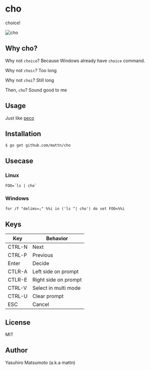 # cho

choice!

![cho](https://raw.githubusercontent.com/mattn/cho/master/cho.gif)

## Why cho?

Why not `choice`? Because Windows already have `choice` command.

Why not `choic`? Too long

Why not `choi`? Still long

Then, `cho`? Sound good to me

## Usage

Just like [peco](https://github.com/peco/peco)

## Installation

```
$ go get github.com/mattn/cho
```

## Usecase

### Linux
```
FOO=`ls | cho`
```

### Windows

```
for /f "delims=;" %%i in ('ls ^| cho') do set FOO=%%i
```

## Keys

|Key   |Behavior            |
|------|--------------------|
|CTRL-N|Next                |
|CTRL-P|Previous            |
|Enter |Decide              |
|CTLR-A|Left side on prompt |
|CTLR-E|Right side on prompt|
|CTRL-V|Select in multi mode|
|CTRL-U|Clear prompt        |
|ESC   |Cancel              |

## License

MIT

## Author

Yasuhiro Matsumoto (a.k.a mattn)
